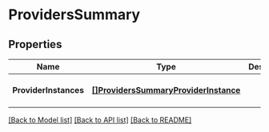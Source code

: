 # ProvidersSummary

## Properties
Name | Type | Description | Notes
------------ | ------------- | ------------- | -------------
**ProviderInstances** | [**[]ProvidersSummaryProviderInstance**](ProvidersSummaryProviderInstance.md) |  | [optional] [default to null]

[[Back to Model list]](../README.md#documentation-for-models) [[Back to API list]](../README.md#documentation-for-api-endpoints) [[Back to README]](../README.md)



